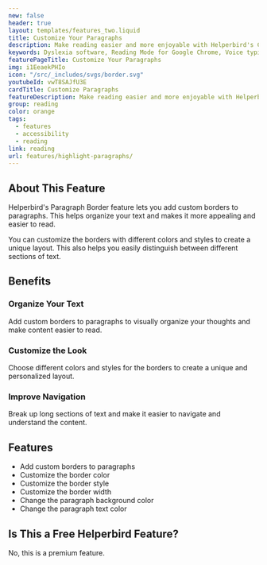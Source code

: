 ```yaml
---
new: false
header: true
layout: templates/features_two.liquid
title: Customize Your Paragraphs
description: Make reading easier and more enjoyable with Helperbird's Customize Your Paragraphs feature. Add colorful borders around paragraphs to break up long sections of text and improve readability.
keywords: Dyslexia software, Reading Mode for Google Chrome, Voice typing for Chrome, Text to speech for Chrome, text reader, Immersive Reader, dyslexia fonts, accessibility software, dyslexia software, Helperbird for Edge, Helperbird for Firefox, Helperbird for Chrome, Opendyslexic for Chrome, OpenDyslexic
featurePageTitle: Customize Your Paragraphs
img: i1EeaekPHIo
icon: "/src/_includes/svgs/border.svg"
youtubeId: vwT8SAJfU3E
cardTitle: Customize Paragraphs
featureDescription: Make reading easier and more enjoyable with Helperbird's Customize Your Paragraphs feature. Add colorful borders around paragraphs to break up long sections of text and improve readability.
group: reading
color: orange
tags: 
  - features
  - accessibility
  - reading
link: reading
url: features/highlight-paragraphs/
---
```


## About This Feature

Helperbird's Paragraph Border feature lets you add custom borders to paragraphs. This helps organize your text and makes it more appealing and easier to read.

You can customize the borders with different colors and styles to create a unique layout. This also helps you easily distinguish between different sections of text.

## Benefits

### Organize Your Text
Add custom borders to paragraphs to visually organize your thoughts and make content easier to read.

### Customize the Look
Choose different colors and styles for the borders to create a unique and personalized layout.

### Improve Navigation
Break up long sections of text and make it easier to navigate and understand the content.

## Features

- Add custom borders to paragraphs
- Customize the border color
- Customize the border style
- Customize the border width
- Change the paragraph background color
- Change the paragraph text color

## Is This a Free Helperbird Feature?

No, this is a premium feature.
